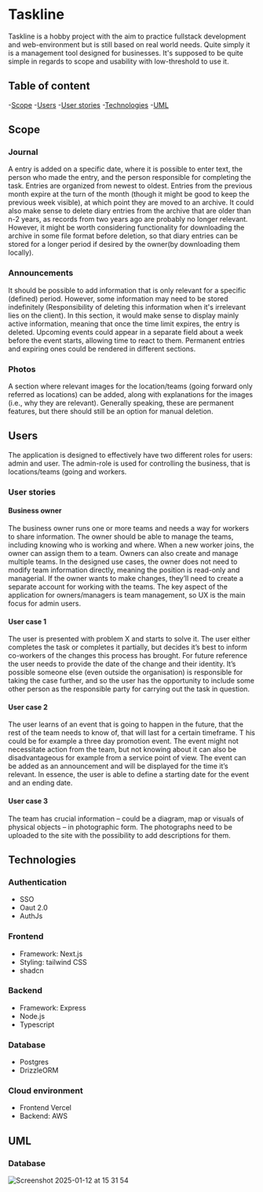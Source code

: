 # Taskline

Taskline is a hobby project with the aim to practice fullstack development and web-environment but is still based on real world needs. Quite simply it is a management 
tool designed for businesses. It's supposed to be quite simple in regards to scope and usability with low-threshold to use it.


## Table of content

-[Scope](https://github.com/CuriousGeorg1/Taskline/tree/master#scope)
-[Users](https://github.com/CuriousGeorg1/Taskline/tree/master#users)
-[User stories](https://github.com/CuriousGeorg1/Taskline/tree/master?tab=readme-ov-file#user-stories)
-[Technologies](https://github.com/CuriousGeorg1/Taskline/tree/master#technologies)
-[UML](https://github.com/CuriousGeorg1/Taskline/tree/master#uml)

## Scope

### Journal

A entry is added on a specific date, where it is possible to enter text, the person who made the entry, and the person 
responsible for completing the task. Entries are organized from newest to oldest. Entries from the previous month expire
at the turn of the month (though it might be good to keep the previous week visible), at which point they are moved
to an archive. It could also make sense to delete diary entries from the archive that are older than n-2 years, as records
from two years ago are probably no longer relevant. However, it might be worth considering functionality for downloading the
archive in some file format before deletion, so that diary entries can be stored for a longer period if desired by the owner(by downloading
them locally).

### Announcements

It should be possible to add information that is only relevant for a specific (defined) period. However, some information may 
need to be stored indefinitely (Responsibility of deleting this information when it's irrelevant lies on the client). In this 
section, it would make sense to display mainly active information, meaning that once the time limit expires, the entry is deleted.
Upcoming events could appear in a separate field about a week before the event starts, allowing time to react to them. Permanent
entries and expiring ones could be rendered in different sections.

### Photos

A section where relevant images for the location/teams (going forward only referred as locations) can be added, along with explanations 
for the images (i.e., why they are relevant). Generally speaking, these are permanent features, but there should still be an option for manual deletion.


## Users

The application is designed to effectively have two different roles for users: admin and user. The admin-role is used for controlling the business, that is 
locations/teams (going  and workers. 

### User stories

#### Business owner

The business owner runs one or more teams and needs a way for workers to share information. The owner should be able to manage the teams, including knowing 
who is working and where. When a new worker joins, the owner can assign them to a team. Owners can also create and manage multiple teams. In the designed use 
cases, the owner does not need to modify team information directly, meaning the position is read-only and managerial. If the owner wants to make changes, they’ll 
need to create a separate account for working with the teams. The key aspect of the application for owners/managers is team management, so UX is the main focus for admin users.

#### User case 1

The user is presented with problem X and starts to solve it. The user either completes the task or completes it partially, but decides it’s best to 
inform co-workers of the changes this process has brought. For future reference the user needs to provide the date of the change and their identity. 
It’s possible someone else (even outside the organisation) is responsible for taking the case further, and so the user has the opportunity to include 
some other person as the responsible party for carrying out the task in question. 


#### User case 2

The user learns of an event that is going to happen in the future, that the rest of the team needs to know of, that will last for a certain timeframe. T
his could be for example a three day promotion event. The event might not necessitate action from the team, but not knowing about it can also be disadvantageous 
for example from a service point of view. The event can be added as an announcement and will be displayed for the time it’s relevant. In essence, the user is 
able to define a starting date for the event and an ending date.

#### User case 3

The team has crucial information – could be a diagram, map or visuals of physical objects – in photographic form. The photographs need to be uploaded to the 
site with the possibility to add descriptions for them.

## Technologies

### Authentication

- SSO
- Oaut 2.0
- AuthJs

### Frontend

- Framework: Next.js
- Styling: tailwind CSS
- shadcn

### Backend

- Framework: Express
- Node.js
- Typescript

### Database

- Postgres
- DrizzleORM

### Cloud environment

- Frontend Vercel
- Backend: AWS

## UML

### Database


![Screenshot 2025-01-12 at 15 31 54](https://github.com/user-attachments/assets/a6f16161-963d-425b-9d8e-8f94791bd18a)






